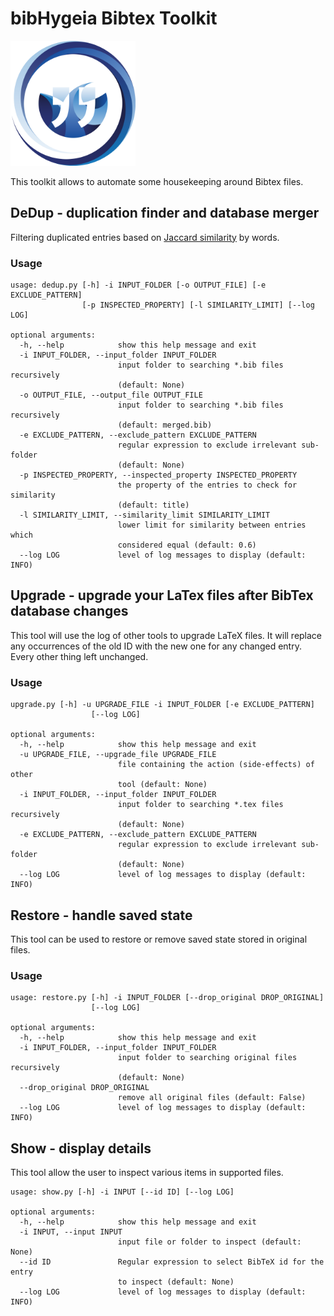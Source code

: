 # bibHygeia Bibtex Toolkit

<img src="/media/bibHygeia.png" alt="logo" width="200"/>

This toolkit allows to automate some housekeeping around Bibtex files.

## DeDup - duplication finder and database merger

Filtering duplicated entries based on [Jaccard similarity](https://en.wikipedia.org/wiki/Jaccard_index) by words.

### Usage
```
usage: dedup.py [-h] -i INPUT_FOLDER [-o OUTPUT_FILE] [-e EXCLUDE_PATTERN]
                [-p INSPECTED_PROPERTY] [-l SIMILARITY_LIMIT] [--log LOG]

optional arguments:
  -h, --help            show this help message and exit
  -i INPUT_FOLDER, --input_folder INPUT_FOLDER
                        input folder to searching *.bib files recursively
                        (default: None)
  -o OUTPUT_FILE, --output_file OUTPUT_FILE
                        input folder to searching *.bib files recursively
                        (default: merged.bib)
  -e EXCLUDE_PATTERN, --exclude_pattern EXCLUDE_PATTERN
                        regular expression to exclude irrelevant sub-folder
                        (default: None)
  -p INSPECTED_PROPERTY, --inspected_property INSPECTED_PROPERTY
                        the property of the entries to check for similarity
                        (default: title)
  -l SIMILARITY_LIMIT, --similarity_limit SIMILARITY_LIMIT
                        lower limit for similarity between entries which
                        considered equal (default: 0.6)
  --log LOG             level of log messages to display (default: INFO)
```

## Upgrade - upgrade your LaTex files after BibTex database changes

This tool will use the log of other tools to upgrade LaTeX files. It will replace any occurrences of the old ID with the new one for any changed entry. Every other thing left unchanged.

### Usage
```
upgrade.py [-h] -u UPGRADE_FILE -i INPUT_FOLDER [-e EXCLUDE_PATTERN]
                  [--log LOG]

optional arguments:
  -h, --help            show this help message and exit
  -u UPGRADE_FILE, --upgrade_file UPGRADE_FILE
                        file containing the action (side-effects) of other
                        tool (default: None)
  -i INPUT_FOLDER, --input_folder INPUT_FOLDER
                        input folder to searching *.tex files recursively
                        (default: None)
  -e EXCLUDE_PATTERN, --exclude_pattern EXCLUDE_PATTERN
                        regular expression to exclude irrelevant sub-folder
                        (default: None)
  --log LOG             level of log messages to display (default: INFO)
```

## Restore - handle saved state

This tool can be used to restore or remove saved state stored in original files.

### Usage
```
usage: restore.py [-h] -i INPUT_FOLDER [--drop_original DROP_ORIGINAL]
                  [--log LOG]

optional arguments:
  -h, --help            show this help message and exit
  -i INPUT_FOLDER, --input_folder INPUT_FOLDER
                        input folder to searching original files recursively
                        (default: None)
  --drop_original DROP_ORIGINAL
                        remove all original files (default: False)
  --log LOG             level of log messages to display (default: INFO)
```

## Show - display details

This tool allow the user to inspect various items in supported files.

```
usage: show.py [-h] -i INPUT [--id ID] [--log LOG]

optional arguments:
  -h, --help            show this help message and exit
  -i INPUT, --input INPUT
                        input file or folder to inspect (default: None)
  --id ID               Regular expression to select BibTeX id for the entry
                        to inspect (default: None)
  --log LOG             level of log messages to display (default: INFO)
```